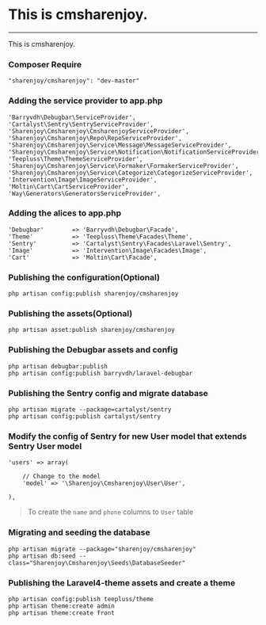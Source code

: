 # This is cmsharenjoy.
--------------------------------------

This is cmsharenjoy.

### Composer Require
<!-- Nice and simple -->

    "sharenjoy/cmsharenjoy": "dev-master"

### Adding the service provider to app.php
<!-- Add this string to your array of providers in app/config/app.php -->

    'Barryvdh\Debugbar\ServiceProvider',
    'Cartalyst\Sentry\SentryServiceProvider',
    'Sharenjoy\Cmsharenjoy\CmsharenjoyServiceProvider',
    'Sharenjoy\Cmsharenjoy\Repo\RepoServiceProvider',
    'Sharenjoy\Cmsharenjoy\Service\Message\MessageServiceProvider',
    'Sharenjoy\Cmsharenjoy\Service\Notification\NotificationServiceProvider',
    'Teepluss\Theme\ThemeServiceProvider',
    'Sharenjoy\Cmsharenjoy\Service\Formaker\FormakerServiceProvider',
    'Sharenjoy\Cmsharenjoy\Service\Categorize\CategorizeServiceProvider',
    'Intervention\Image\ImageServiceProvider',
    'Moltin\Cart\CartServiceProvider',
    'Way\Generators\GeneratorsServiceProvider',

### Adding the alices to app.php

    'Debugbar'        => 'Barryvdh\Debugbar\Facade',
    'Theme'           => 'Teepluss\Theme\Facades\Theme',
    'Sentry'          => 'Cartalyst\Sentry\Facades\Laravel\Sentry',
    'Image'           => 'Intervention\Image\Facades\Image',
    'Cart'            => 'Moltin\Cart\Facade',

### Publishing the configuration(Optional)
<!-- Publish the configurations for this package in order to change them to your liking: -->

    php artisan config:publish sharenjoy/cmsharenjoy

### Publishing the assets(Optional)
<!-- You need assets bro! -->

    php artisan asset:publish sharenjoy/cmsharenjoy

### Publishing the Debugbar assets and config

    php artisan debugbar:publish
    php artisan config:publish barryvdh/laravel-debugbar

### Publishing the Sentry config and migrate database

    php artisan migrate --package=cartalyst/sentry
    php artisan config:publish cartalyst/sentry

### Modify the config of Sentry for new User model that extends Sentry User model

    'users' => array(
        
        // Change to the model
        'model' => '\Sharenjoy\Cmsharenjoy\User\User',

    ),

> To create the `name` and `phone` columns to `User` table

### Migrating and seeding the database
<!-- Seed the database, this pretty much just seeds an example user and settings. Migration is pretty simple, ensure your database config is setup and run this: -->

    php artisan migrate --package="sharenjoy/cmsharenjoy"
    php artisan db:seed --class="Sharenjoy\Cmsharenjoy\Seeds\DatabaseSeeder"

### Publishing the Laravel4-theme assets and create a theme

    php artisan config:publish teepluss/theme
    php artisan theme:create admin
    php artisan theme:create front
